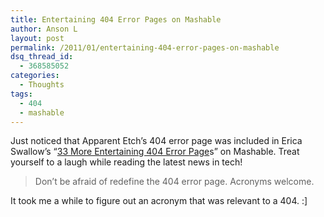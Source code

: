 ```yaml
---
title: Entertaining 404 Error Pages on Mashable
author: Anson L
layout: post
permalink: /2011/01/entertaining-404-error-pages-on-mashable
dsq_thread_id:
  - 368585052
categories:
  - Thoughts
tags:
  - 404
  - mashable
---
```

Just noticed that Apparent Etch&#8217;s 404 error page was included in Erica Swallow&#8217;s &#8220;<a rel="nofollow" href="http://mashable.com/2011/01/16/funny-404-error-pages/#7579Apparent-Etch">33 More Entertaining 404 Error Page</a>s&#8221; on Mashable. Treat yourself to a laugh while reading the latest news in tech!

> Don&#8217;t be afraid of redefine the 404 error page. Acronyms welcome.

It took me a while to figure out an acronym that was relevant to a 404. :]